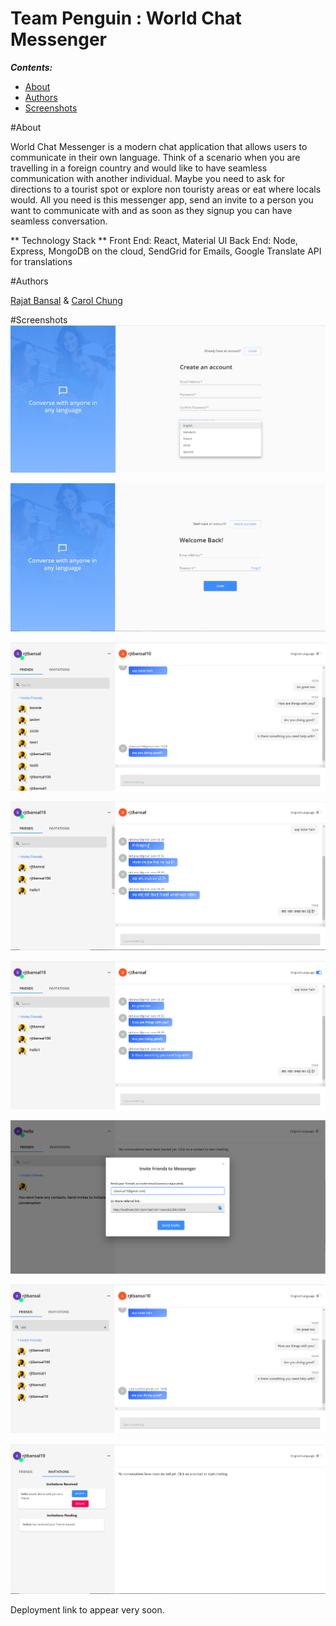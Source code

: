 # Team Penguin : World Chat Messenger

**_Contents:_**
- [About](#about)
- [Authors](#authors)
- [Screenshots](#screenshots)

#About

World Chat Messenger is a modern chat application that allows users to communicate in their own language. Think of a scenario when you are travelling in a foreign country and would like to have seamless communication with another individual. Maybe you need to ask for directions to a tourist spot or explore non touristy areas or eat where locals would. All you need is this messenger app, send an invite to a person you want to communicate with and as soon as they signup you can have seamless conversation.

** Technology Stack **
Front End: React, Material UI
Back End: Node, Express, MongoDB on the cloud, SendGrid for Emails, Google Translate API for translations

#Authors

[Rajat Bansal](https://github.com/rjtbansal) & [Carol Chung](https://github.com/cch5ng)

#Screenshots
![Sign Up](./screenshots/signup-page.png)

![Login](./screenshots/login-page.png)

![Chat Page](./screenshots/chat-page.png)

![Conversation in Hindi](./screenshots/conversation-hindi.png)

![Switch To Original Language](./screenshots/switch-to-original-language.png)

![Email Invitation](./screenshots/email-invite.png)

![Search Friends Feature](./screenshots/search-feature.png)

![Invitations Tab](./screenshots/invitations-tab.png)

Deployment link to appear very soon.



 



